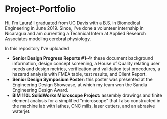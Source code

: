 # Project-Portfolio
Hi, I'm Laura! I graduated from UC Davis with a B.S. in Biomedical Engineering in June 2019. Since, I've done a volunteer internship in Nicaragua and am currenting a Technical Intern at Applied Research Associates modeling cerebral physiology. 

In this repository I've uploaded
- **Senior Design Progress Reports #1-4:** these document background information, design concept screening, a House of Quality relating user needs and design metrics, verification and validation test procedures, a hazarad analysis with FMEA table,  test results, and Client Report.
- **Senior Design Symposium Poster:** this poster was presented at the Engineering Design Showcase, at which my team won the Sandia Engineering Design Award.
- **BIM 110L SolidWorks Microscope Project:** assembly drawings and finite element analysis for a simplified "microscope" that I also constructed in the machine lab with lathes, CNC mills, laser cutters, and an abrasive waterjet. 
